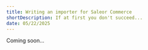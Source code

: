```yaml
---
title: Writing an importer for Saleor Commerce
shortDescription: If at first you don't succeed...
date: 05/22/2025
---
```


Coming soon...
